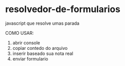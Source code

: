 # resolvedor-de-formularios
javascript que resolve umas parada

COMO USAR:

1) abrir console
2) copiar contedo do arquivo
3) inserir baseado sua nota real
4) enviar formulario

